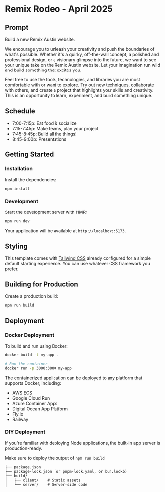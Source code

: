 # Remix Rodeo - April 2025

## Prompt

Build a new Remix Austin website.

We encourage you to unleash your creativity and push the boundaries of what's possible. Whether it's a quirky, off-the-wall concept, a polished and professional design, or a visionary glimpse into the future, we want to see your unique take on the Remix Austin website. Let your imagination run wild and build something that excites you. 

Feel free to use the tools, technologies, and libraries you are most comfortable with or want to explore. Try out new techniques, collaborate with others, and create a project that highlights your skills and creativity. This is an opportunity to learn, experiment, and build something unique. 

## Schedule

- 7:00-7:15p: Eat food & socialize  
- 7:15-7:45p: Make teams, plan your project  
- 7:45-8:45p: Build all the things!  
- 8:45-9:00p: Presentations  

## Getting Started

### Installation

Install the dependencies:

```bash
npm install
```

### Development

Start the development server with HMR:

```bash
npm run dev
```

Your application will be available at `http://localhost:5173`.

## Styling

This template comes with [Tailwind CSS](https://tailwindcss.com/) already configured for a simple default starting experience. You can use whatever CSS framework you prefer.

## Building for Production

Create a production build:

```bash
npm run build
```

## Deployment

### Docker Deployment

To build and run using Docker:

```bash
docker build -t my-app .

# Run the container
docker run -p 3000:3000 my-app
```

The containerized application can be deployed to any platform that supports Docker, including:

- AWS ECS
- Google Cloud Run
- Azure Container Apps
- Digital Ocean App Platform
- Fly.io
- Railway

### DIY Deployment

If you're familiar with deploying Node applications, the built-in app server is production-ready.

Make sure to deploy the output of `npm run build`

```
├── package.json
├── package-lock.json (or pnpm-lock.yaml, or bun.lockb)
├── build/
│   ├── client/    # Static assets
│   └── server/    # Server-side code
```
